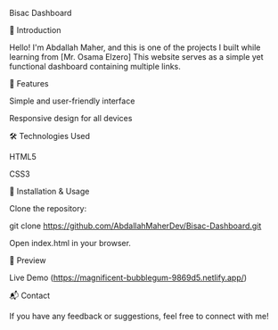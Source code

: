 Bisac Dashboard

🌟 Introduction

Hello! I'm Abdallah Maher, and this is one of the projects I built while learning from [Mr. Osama Elzero]
This website serves as a simple yet functional dashboard containing multiple links.

🚀 Features


Simple and user-friendly interface

Responsive design for all devices

🛠 Technologies Used

HTML5

CSS3

📂 Installation & Usage

Clone the repository:

git clone https://github.com/AbdallahMaherDev/Bisac-Dashboard.git

Open index.html in your browser.

🎨 Preview

Live Demo (https://magnificent-bubblegum-9869d5.netlify.app/)

📬 Contact

If you have any feedback or suggestions, feel free to connect with me!


